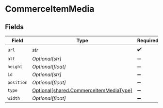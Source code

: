 # CommerceItemMedia


## Fields

| Field                                                                                  | Type                                                                                   | Required                                                                               | Description                                                                            |
| -------------------------------------------------------------------------------------- | -------------------------------------------------------------------------------------- | -------------------------------------------------------------------------------------- | -------------------------------------------------------------------------------------- |
| `url`                                                                                  | *str*                                                                                  | :heavy_check_mark:                                                                     | N/A                                                                                    |
| `alt`                                                                                  | *Optional[str]*                                                                        | :heavy_minus_sign:                                                                     | N/A                                                                                    |
| `height`                                                                               | *Optional[float]*                                                                      | :heavy_minus_sign:                                                                     | N/A                                                                                    |
| `id`                                                                                   | *Optional[str]*                                                                        | :heavy_minus_sign:                                                                     | N/A                                                                                    |
| `position`                                                                             | *Optional[float]*                                                                      | :heavy_minus_sign:                                                                     | N/A                                                                                    |
| `type`                                                                                 | [Optional[shared.CommerceItemMediaType]](../../models/shared/commerceitemmediatype.md) | :heavy_minus_sign:                                                                     | N/A                                                                                    |
| `width`                                                                                | *Optional[float]*                                                                      | :heavy_minus_sign:                                                                     | N/A                                                                                    |